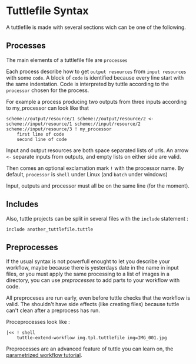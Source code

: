 # Tuttlefile Syntax

A tuttlefile is made with several sections wich can be one of the following.

## Processes
The main elements of a tuttlefile file are ``processes``

Each process describe how to get ``output resources`` from ``input resources`` with some ``code``. A block of ``code``
is identified because every line start with the same indentation. Code is interpreted by tuttle
according to the ``processor`` chosen for the process.

For example a process producing two outputs from three inputs according to my_processor can look like that

```
scheme://output/resource/1 scheme://output/resource/2 <- scheme://input/resource/1 scheme://input/resource/2 scheme://input/resource/3 ! my_processor
    first line of code
    second line of code
```

Input and output resources are both space separated lists of urls. An arrow ``<-`` separate inputs from outputs, and empty lists on either side
are valid.

Then comes an optional exclamation mark ``!`` with the processor name. By default, ``processor`` is ``shell`` under Linux
(and ``batch`` under windows)

Input, outputs and processor must all be on the same line (for the moment).

## Includes
Also, tuttle projects can be split in several files with the ``include`` statement :

```
include another_tuttlefile.tuttle
```

## Preprocesses
If the usual syntax is not powerfull enought to let you describe your workflow, maybe because there is yesterdays date in the name in input files, or
you must apply the same processing to a list of images in a directory, you can use *preprocesses* to add parts to your workflow with code.

All preproceses are run early, even before tuttle checks that the workflow is valid. The shouldn't have side effects (like creating files) because
tuttle can't clean after a preprocess has run.

Proceprocesses look like :

    |<< ! shell
        tuttle-extend-workflow img.tpl.tuttlefile img=IMG_001.jpg

Preprocesses are an advanced feature of tuttle you can learn on, the [parametrized workflow tutorial](tuto_parametrized_workflow/tuto_parametrized_workflow.MD).
